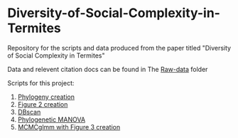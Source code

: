 # Diversity-of-Social-Complexity-in-Termites
Repository for the scripts and data produced from the paper titled "Diversity of Social Complexity in Termites"

Data and relevent citation docs can be found in The [Raw-data](https://github.com/lewisrevely/Diversity-of-Social-Complexity-in-Termites/tree/main/raw-data) folder

Scripts for this project:

1) [Phylogeny creation](https://github.com/lewisrevely/Diversity-of-Social-Complexity-in-Termites/blob/main/Tree_creation.md)
2) [Figure 2 creation](https://github.com/lewisrevely/Diversity-of-Social-Complexity-in-Termites/blob/main/Figure_2_creation.md)
3) [DBscan](https://github.com/lewisrevely/Diversity-of-Social-Complexity-in-Termites/blob/main/DBscan.md)
4) [Phylogenetic MANOVA](https://github.com/lewisrevely/Diversity-of-Social-Complexity-in-Termites/blob/main/Phylogenetic_MANOVA.md)
5) [MCMCglmm with Figure 3 creation](https://github.com/lewisrevely/Diversity-of-Social-Complexity-in-Termites/tree/main/MCMCglmm.md)

